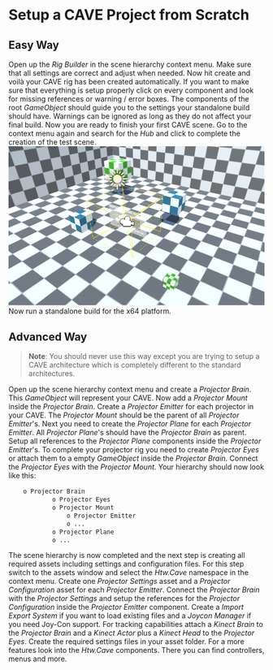 # Setup a CAVE Project from Scratch

## Easy Way
Open up the *Rig Builder* in the scene hierarchy context menu.
Make sure that all settings are correct and adjust when needed.
Now hit create and voilà your CAVE rig has been created automatically.
If you want to make sure that everything is setup properly click on every component and
look for missing references or warning / error boxes.
The components of the root *GameObject* should guide you to the settings your standalone build should have.
Warnings can be ignored as long as they do not affect your final build.
Now you are ready to finish your first CAVE scene. Go to the context menu again and
search for the *Hub* and click to complete the creation of the test scene.
![Basic Scene View](Resources/Basic-Scene.png)
Now run a standalone build for the x64 platform.

## Advanced Way
> **Note**: You should never use this way except you are trying to setup
a CAVE architecture which is completely different to the standard architectures.

Open up the scene hierarchy context menu and create a *Projector Brain*. This
*GameObject* will represent your CAVE. Now add a *Projector Mount* inside the
*Projector Brain*. Create a *Projector Emitter* for each projector in your CAVE.
The *Projector Mount* should be the parent of all *Projector Emitter*'s.
Next you need to create the *Projector Plane* for each *Projector Emitter*.
All *Projector Plane*'s should have the *Projector Brain* as parent.
Setup all references to the *Projector Plane* components inside the *Projector Emitter*'s.
To complete your projector rig you need to create *Projector Eyes* or attach them to a
empty *GameObject* inside the *Projector Brain*. Connect the *Projector Eyes* with the *Projector Mount*.
Your hierarchy should now look like this:
```
	o Projector Brain
			o Projector Eyes
			o Projector Mount
				o Projector Emitter
				o ...
			o Projector Plane
			o ...
```
The scene hierarchy is now completed and the next step is creating all required assets
including settings and configuration files.
For this step switch to the assets window and select the *Htw.Cave* namespace in
the context menu. Create one *Projector Settings* asset and a *Projector Configuration* asset
for each *Projector Emitter*.
Connect the *Projector Brain* with the *Projector Settings* and setup the references
for the *Projector Configuration* inside the *Projector Emitter* component.
Create a *Import Export System* if you want to load existing files and a *Joycon Manager*
if you need Joy-Con support.
For tracking capabilities attach a *Kinect Brain* to the *Projector Brain* and
a *Kinect Actor* plus a *Kinect Head* to the *Projector Eyes*.
Create the required settings files in your asset folder.
For a more features look into the *Htw.Cave* components. There you can find controllers, menus and more.
